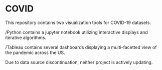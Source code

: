 # COVID

This repository contains two visualization tools for COVID-19 datasets. 

/Python contains a jupyter notebook utilizing interactive displays and iterative algorithms.

/Tableau contains several dashboards displaying a multi-facetted view of the pandemic across the US.

Due to data source discontinuation, neither project is actively updating.
